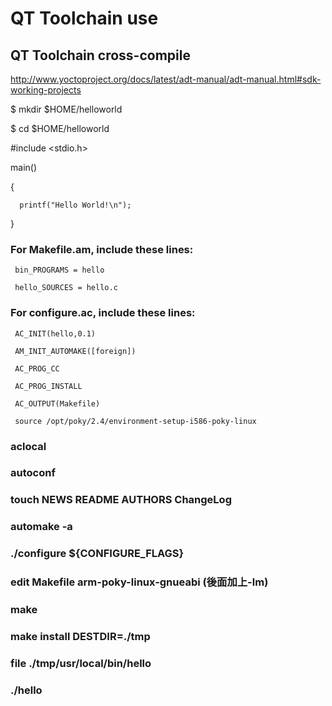 # QT Toolchain use

## QT Toolchain cross-compile

http://www.yoctoproject.org/docs/latest/adt-manual/adt-manual.html#sdk-working-projects

$ mkdir $HOME/helloworld

$ cd $HOME/helloworld

#include <stdio.h>

main()

   {
   
      printf("Hello World!\n");
      
   }
   
### For Makefile.am, include these lines:

     bin_PROGRAMS = hello
     
     hello_SOURCES = hello.c

### For configure.ac, include these lines:

     AC_INIT(hello,0.1)
     
     AM_INIT_AUTOMAKE([foreign])
     
     AC_PROG_CC
     
     AC_PROG_INSTALL
     
     AC_OUTPUT(Makefile)
     
     source /opt/poky/2.4/environment-setup-i586-poky-linux
     
 ### aclocal
 ### autoconf
 ### touch NEWS README AUTHORS ChangeLog
 ### automake -a
 ### ./configure ${CONFIGURE_FLAGS}
 ### edit Makefile arm-poky-linux-gnueabi (後面加上-lm)
 ### make
 ### make install DESTDIR=./tmp
 ### file ./tmp/usr/local/bin/hello
 ### ./hello
 

